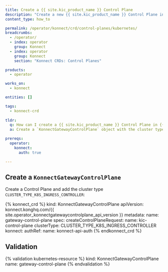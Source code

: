 ```yaml
---
title: Create a {{ site.kic_product_name }} Control Plane
description: "Create a new {{ site.kic_product_name }} Control Plane in {{ site.konnect_short_name }}"
content_type: how_to

permalink: /operator/konnect/crd/control-planes/kubernetes/
breadcrumbs:
  - /operator/
  - index: operator
    group: Konnect
  - index: operator
    group: Konnect
    section: "Konnect CRDs: Control Planes"

products:
  - operator

works_on:
  - konnect

entities: []

tags:
  - konnect-crd
 
tldr:
  q: How can I create a {{ site.kic_product_name }} Control Plane in {{ site.konnect_short_name }}?
  a: Create a `KonnectGatewayControlPlane` object with the cluster type `CLUSTER_TYPE_K8S_INGRESS_CONTROLLER`.

prereqs:
  operator:
    konnect:
      auth: true

---
```


## Create a `KonnectGatewayControlPlane`

Create a Control Plane and add the cluster type `CLUSTER_TYPE_K8S_INGRESS_CONTROLLER`:

<!-- vale off -->
{% konnect_crd %}
kind: KonnectGatewayControlPlane
apiVersion: konnect.konghq.com/{{ site.operator_konnectgatewaycontrolplane_api_version }}
metadata:
  name: gateway-control-plane
spec:
  createControlPlaneRequest:
    name: kic-control-plane
    clusterType: CLUSTER_TYPE_K8S_INGRESS_CONTROLLER
  konnect:
    authRef:
      name: konnect-api-auth
{% endkonnect_crd %}
<!-- vale on -->

## Validation

<!-- vale off -->
{% validation kubernetes-resource %}
kind: KonnectGatewayControlPlane
name: gateway-control-plane
{% endvalidation %}
<!-- vale on -->